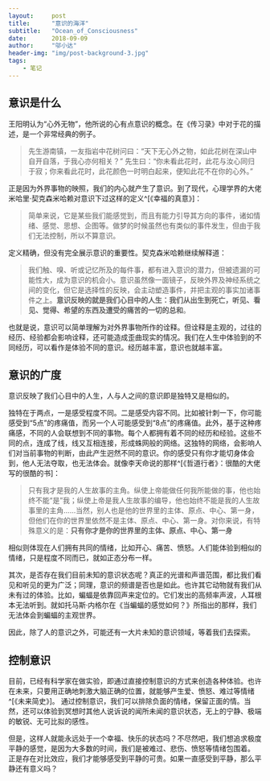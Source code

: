 ```yaml
---
layout:     post
title:      "意识的海洋"
subtitle:   "Ocean_of_Consciousness"
date:       2018-09-09
author:     "邬小达"
header-img: "img/post-background-3.jpg"
tags:
    - 笔记
---
```


## 意识是什么

王阳明认为“心外无物”，他所说的心有点意识的概念。在《传习录》中对于花的描述，是一个非常经典的例子。

>先生游南镇，一友指岩中花树问曰：“天下无心外之物，如此花树在深山中自开自落，于我心亦何相关？”
先生曰：“你未看此花时，此花与汝心同归于寂；你来看此花时，此花颜色一时明白起来，便知此花不在你的心外。”

正是因为外界事物的映照，我们的内心就产生了意识。到了现代，心理学界的大佬米哈里·契克森米哈赖对意识下过这样的定义^[《幸福的真意》]：

>简单来说，它是某些我们能感觉到，而且有能力引导其方向的事件，诸如情绪、感觉、思想、企图等。做梦的时候虽然也有类似的事件发生，但由于我们无法控制，所以不算意识。

定义精确，但没有完全展示意识的重要性。契克森米哈赖继续解释道：

>我们触、嗅、听或记忆所及的每件事，都有进入意识的潜力，但被遗漏的可能性大，成为意识的机会小。意识虽然像一面镜子，反映外界及神经系统之间的变化，但它是选择性的反映，会主动塑造事件，并把主观的事实加诸事件之上。**意识反映的就是我们心目中的人生：我们从出生到死亡，听见、看见、觉得、希望的东西及遭受的痛苦的一切的总和**。

也就是说，意识可以简单理解为对外界事物所作的诠释。但诠释是主观的，过往的经历、经验都会影响诠释，还可能造成歪曲现实的情况。我们在人生中体验到的不同经历，可以看作是体验不同的意识。经历越丰富，意识也就越丰富。

## 意识的广度

意识反映了我们心目中的人生，人与人之间的意识即是独特又是相似的。

独特在于两点，一是感受程度不同。二是感受内容不同。比如被针刺一下，你可能感受到“5点”的疼痛值，而另一个人可能感受到“8点”的疼痛值。此外，基于这种疼痛感，不同的人会联想到不同的事物。每个人都拥有着不同的经历和经验。这些不同的点，连成了线，线又互相连接，形成蛛网般的网络。这独特的网络，会影响人们对当前事物的判断，由此产生迥然不同的意识。你的感受只有你才能切身体会到，他人无法夺取，也无法体会。就像李天命说的那样^[《哲道行者》：很酷的大佬写的很酷的书]：

>只有我才是我的人生故事的主角。纵使上帝能做任何我所能做的事，他也始终不能“是”我；纵使上帝是我人生故事的编导，他也始终不能是我的人生故事里的主角......当然，别人也是他的世界里的主体、原点、中心、第一身，但他们在你的世界里依然不是主体、原点、中心、第一身。对你来说，有特殊意义的是：**只有你才是你的世界里的主体、原点、中心、第一身**

相似则体现在人们拥有共同的情绪，比如开心、痛苦、愤怒。人们能体验到相似的情绪，只是程度不同而已，就如正态分布一样。

其次，是否存在我们目前未知的意识状态呢？真正的光谱和声谱范围，都比我们看见和听见的更为广泛；同理，意识的频谱是否也是如此。也许其它动物就有我们从未有过的体验。比如，蝙蝠是依靠回声来定位的。它们发出的高频率声波，人耳根本无法听到。就如托马斯·内格尔在《当蝙蝠的感觉如何？》所指出的那样，我们无法体会到蝙蝠的主观世界。

因此，除了人的意识之外，可能还有一大片未知的意识领域，等着我们去探索。

## 控制意识

目前，已经有科学家在做实验，即通过直接控制意识的方式来创造各种体验。也许在未来，只要用正确地刺激大脑正确的位置，就能够产生爱、愤怒、难过等情绪^[《未来简史》]。
通过控制意识，我们可以排除负面的情绪，保留正面的情。当然，还可以体验到冥想时其他人说诉说的闻所未闻的意识状态，无上的宁静、极端的敏锐、无可比拟的感性。

但是，这样人就能永远处于一个幸福、快乐的状态吗？不尽然吧，我们想追求极度平静的感觉，是因为大多数的时间，我们是被难过、悲伤、愤怒等情绪包围着。
正是存在对比效应，我们才能够感受到平静的可贵。如果一直感受到平静，那么平静还有意义吗？
